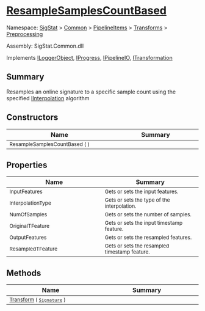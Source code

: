 # [ResampleSamplesCountBased](./ResampleSamplesCountBased.md)

Namespace: [SigStat]() > [Common](./../../../README.md) > [PipelineItems]() > [Transforms]() > [Preprocessing](./README.md)

Assembly: SigStat.Common.dll

Implements [ILoggerObject](./../../../ILoggerObject.md), [IProgress](./../../../Helpers/IProgress.md), [IPipelineIO](./../../../Pipeline/IPipelineIO.md), [ITransformation](./../../../ITransformation.md)

## Summary
Resamples an online signature to a specific sample count using the specified [IInterpolation](../../docs/mdSigStat/Common/PipelineItems/Transforms/Preprocessing/IInterpolation.md) algorithm

## Constructors

| Name<div><a href="#"><img width=400></a></div> | Summary<div><a href="#"><img width=475></a></div> | 
| --- | --- | 
| <sub>ResampleSamplesCountBased (  )</sub> | <sub></sub> | 


## Properties

| Name<div><a href="#"><img width=400></a></div> | Summary<div><a href="#"><img width=475></a></div> | 
| --- | --- | 
| <sub>InputFeatures</sub> | <sub>Gets or sets the input features.</sub> | 
| <sub>InterpolationType</sub> | <sub>Gets or sets the type of the interpolation. <seealso cref="T:SigStat.Common.PipelineItems.Transforms.Preprocessing.IInterpolation" /></sub> | 
| <sub>NumOfSamples</sub> | <sub>Gets or sets the number of samples.</sub> | 
| <sub>OriginalTFeature</sub> | <sub>Gets or sets the input timestamp feature.</sub> | 
| <sub>OutputFeatures</sub> | <sub>Gets or sets the resampled  features.</sub> | 
| <sub>ResampledTFeature</sub> | <sub>Gets or sets the resampled timestamp feature.</sub> | 


## Methods

| Name<div><a href="#"><img width=400></a></div> | Summary<div><a href="#"><img width=475></a></div> | 
| --- | --- | 
| <sub>[Transform](./Methods/ResampleSamplesCountBased--Transform.md) ( [`Signature`](./../../../Signature.md) )</sub> | <sub></sub> | 


